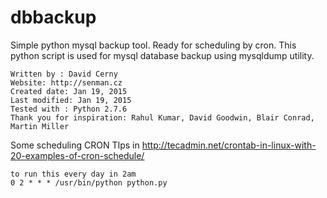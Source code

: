 # dbbackup
Simple python mysql backup tool. Ready for scheduling by cron. This python script is used for mysql database backup
using mysqldump utility.

	Written by : David Cerny
	Website: http://senman.cz
	Created date: Jan 19, 2015
	Last modified: Jan 19, 2015
	Tested with : Python 2.7.6
	Thank you for inspiration: Rahul Kumar, David Goodwin, Blair Conrad, Martin Miller

Some scheduling CRON TIps in http://tecadmin.net/crontab-in-linux-with-20-examples-of-cron-schedule/

	to run this every day in 2am  
	0 2 * * * /usr/bin/python python.py

